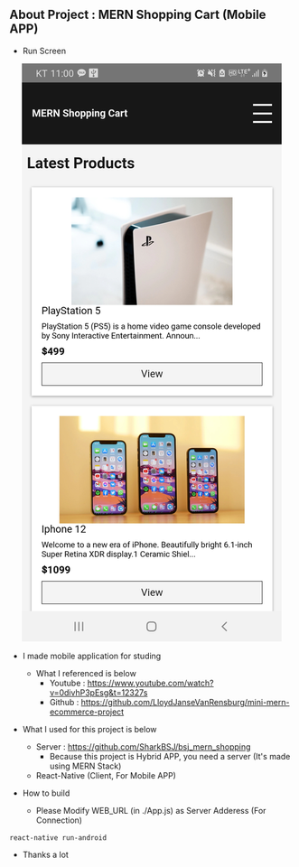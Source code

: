 ## About Project : MERN Shopping Cart (Mobile APP)

- Run Screen  
<p align="center"><img src="./README_img.jpg"></p>  

- I made mobile application for studing  
  * What I referenced is below
      * Youtube : https://www.youtube.com/watch?v=0divhP3pEsg&t=12327s  
      * Github : https://github.com/LloydJanseVanRensburg/mini-mern-ecommerce-project

- What I used for this project is below  
  * Server : https://github.com/SharkBSJ/bsj_mern_shopping
    * Because this project is Hybrid APP, you need a server (It's made using MERN Stack)
  * React-Native (Client, For Mobile APP)

- How to build  
  * Please Modify WEB_URL (in ./App.js) as Server Adderess (For Connection)
```
react-native run-android
```

- Thanks a lot
